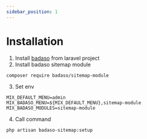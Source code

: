 ```yaml
---
sidebar_position: 1
---
```


# Installation

1. Install [badaso](https://badaso-docs.uatech.co.id/getting-started/installation) from laravel project
2. Install badaso sitemap module
```
composer require badaso/sitemap-module
``` 
3. Set env

```
MIX_DEFAULT_MENU=admin
MIX_BADASO_MENU=${MIX_DEFAULT_MENU},sitemap-module
MIX_BADASO_MODULES=sitemap-module
```
4. Call command 
```
php artisan badaso-sitemap:setup
```